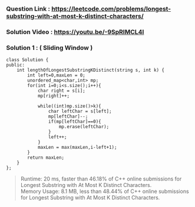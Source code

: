 ### Question Link : https://leetcode.com/problems/longest-substring-with-at-most-k-distinct-characters/

### Solution Video : https://youtu.be/-9SpRIMCL4I


### Solution 1 : ( Sliding Window )

```
class Solution {
public:
    int lengthOfLongestSubstringKDistinct(string s, int k) {
        int left=0,maxLen = 0;
        unordered_map<char,int> mp;
        for(int i=0;i<s.size();i++){
            char right = s[i];
            mp[right]++;
            
            while((int)mp.size()>k){
                char leftChar = s[left];
                mp[leftChar]--;
                if(mp[leftChar]==0){
                    mp.erase(leftChar);
                }
                left++;
            }
            maxLen = max(maxLen,i-left+1);
        }
        return maxLen;
    }
};
```

> Runtime: 20 ms, faster than 46.18% of C++ online submissions for Longest Substring with At Most K Distinct Characters. <br>
> Memory Usage: 8.1 MB, less than 48.44% of C++ online submissions for Longest Substring with At Most K Distinct Characters.